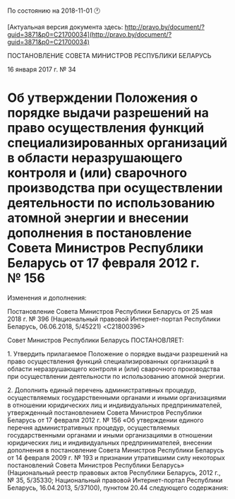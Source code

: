 По состоянию на 2018-11-01 &#x1F550;

[Актуальная версия документа здесь: http://pravo.by/document/?guid=3871&p0=C21700034](http://pravo.by/document/?guid=3871&p0=C21700034)

<p>ПОСТАНОВЛЕНИЕ СОВЕТА МИНИСТРОВ РЕСПУБЛИКИ БЕЛАРУСЬ</p>
<p>16 января 2017 г. № 34</p>
<h1>Об утверждении Положения о порядке выдачи разрешений на право осуществления функций специализированных организаций в области неразрушающего контроля и (или) сварочного производства при осуществлении деятельности по использованию атомной энергии и внесении дополнения в постановление Совета Министров Республики Беларусь от 17 февраля 2012 г. № 156</h1>
<p>Изменения и дополнения:</p>
<p>Постановление Совета Министров Республики Беларусь от 25 мая 2018 г. № 396 (Национальный правовой Интернет-портал Республики Беларусь, 06.06.2018, 5/45221) &lt;C21800396&gt;</p>
<p></p>
<p>Совет Министров Республики Беларусь ПОСТАНОВЛЯЕТ:</p>
<p>1. Утвердить прилагаемое Положение о порядке выдачи разрешений на право осуществления функций специализированных организаций в области неразрушающего контроля и (или) сварочного производства при осуществлении деятельности по использованию атомной энергии.</p>
<p>2. Дополнить единый перечень административных процедур, осуществляемых государственными органами и иными организациями в отношении юридических лиц и индивидуальных предпринимателей, утвержденный постановлением Совета Министров Республики Беларусь от 17 февраля 2012 г. № 156 «Об утверждении единого перечня административных процедур, осуществляемых государственными органами и иными организациями в отношении юридических лиц и индивидуальных предпринимателей, внесении дополнения в постановление Совета Министров Республики Беларусь от 14 февраля 2009 г. № 193 и признании утратившими силу некоторых постановлений Совета Министров Республики Беларусь» (Национальный реестр правовых актов Республики Беларусь, 2012 г., № 35, 5/35330; Национальный правовой Интернет-портал Республики Беларусь, 16.04.2013, 5/37100), пунктом 20.44 следующего содержания:</p>
<p></p>